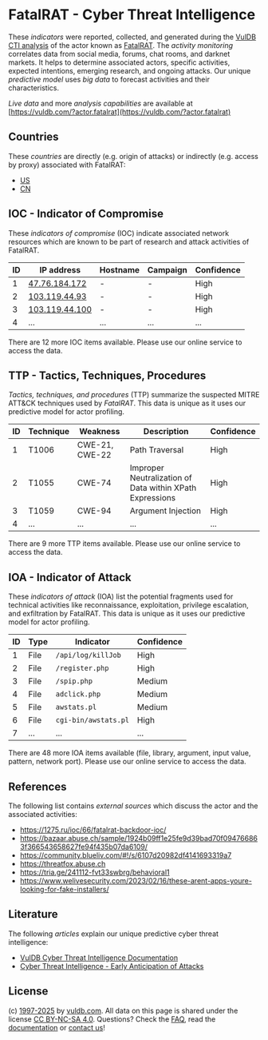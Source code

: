 # FatalRAT - Cyber Threat Intelligence

These _indicators_ were reported, collected, and generated during the [VulDB CTI analysis](https://vuldb.com/?kb.cti) of the actor known as [FatalRAT](https://vuldb.com/?actor.fatalrat). The _activity monitoring_ correlates data from social media, forums, chat rooms, and darknet markets. It helps to determine associated actors, specific activities, expected intentions, emerging research, and ongoing attacks. Our unique _predictive model_ uses _big data_ to forecast activities and their characteristics.

_Live data_ and more _analysis capabilities_ are available at [https://vuldb.com/?actor.fatalrat](https://vuldb.com/?actor.fatalrat)

## Countries

These _countries_ are directly (e.g. origin of attacks) or indirectly (e.g. access by proxy) associated with FatalRAT:

* [US](https://vuldb.com/?country.us)
* [CN](https://vuldb.com/?country.cn)

## IOC - Indicator of Compromise

These _indicators of compromise_ (IOC) indicate associated network resources which are known to be part of research and attack activities of FatalRAT.

ID | IP address | Hostname | Campaign | Confidence
-- | ---------- | -------- | -------- | ----------
1 | [47.76.184.172](https://vuldb.com/?ip.47.76.184.172) | - | - | High
2 | [103.119.44.93](https://vuldb.com/?ip.103.119.44.93) | - | - | High
3 | [103.119.44.100](https://vuldb.com/?ip.103.119.44.100) | - | - | High
4 | ... | ... | ... | ...

There are 12 more IOC items available. Please use our online service to access the data.

## TTP - Tactics, Techniques, Procedures

_Tactics, techniques, and procedures_ (TTP) summarize the suspected MITRE ATT&CK techniques used by _FatalRAT_. This data is unique as it uses our predictive model for actor profiling.

ID | Technique | Weakness | Description | Confidence
-- | --------- | -------- | ----------- | ----------
1 | T1006 | CWE-21, CWE-22 | Path Traversal | High
2 | T1055 | CWE-74 | Improper Neutralization of Data within XPath Expressions | High
3 | T1059 | CWE-94 | Argument Injection | High
4 | ... | ... | ... | ...

There are 9 more TTP items available. Please use our online service to access the data.

## IOA - Indicator of Attack

These _indicators of attack_ (IOA) list the potential fragments used for technical activities like reconnaissance, exploitation, privilege escalation, and exfiltration by FatalRAT. This data is unique as it uses our predictive model for actor profiling.

ID | Type | Indicator | Confidence
-- | ---- | --------- | ----------
1 | File | `/api/log/killJob` | High
2 | File | `/register.php` | High
3 | File | `/spip.php` | Medium
4 | File | `adclick.php` | Medium
5 | File | `awstats.pl` | Medium
6 | File | `cgi-bin/awstats.pl` | High
7 | ... | ... | ...

There are 48 more IOA items available (file, library, argument, input value, pattern, network port). Please use our online service to access the data.

## References

The following list contains _external sources_ which discuss the actor and the associated activities:

* https://1275.ru/ioc/66/fatalrat-backdoor-ioc/
* https://bazaar.abuse.ch/sample/1924b09ff1e25fe9d39bad70f094766863f366543658627fe94f435b07da6109/
* https://community.blueliv.com/#!/s/6107d20982df4141693319a7
* https://threatfox.abuse.ch
* https://tria.ge/241112-fvt33swbrg/behavioral1
* https://www.welivesecurity.com/2023/02/16/these-arent-apps-youre-looking-for-fake-installers/

## Literature

The following _articles_ explain our unique predictive cyber threat intelligence:

* [VulDB Cyber Threat Intelligence Documentation](https://vuldb.com/?kb.cti)
* [Cyber Threat Intelligence - Early Anticipation of Attacks](https://www.scip.ch/en/?labs.20201022)

## License

(c) [1997-2025](https://vuldb.com/?kb.changelog) by [vuldb.com](https://vuldb.com/?kb.about). All data on this page is shared under the license [CC BY-NC-SA 4.0](https://creativecommons.org/licenses/by-nc-sa/4.0/). Questions? Check the [FAQ](https://vuldb.com/?kb.faq), read the [documentation](https://vuldb.com/?kb) or [contact us](https://vuldb.com/?contact)!
